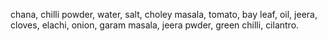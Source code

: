 chana,
chilli powder,
water,
salt,
choley masala,
tomato,
bay leaf,
oil,
jeera,
cloves,
elachi,
onion,
garam masala,
jeera pwder,
green chilli,
cilantro.